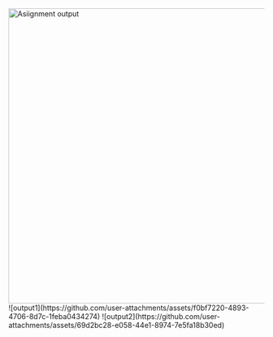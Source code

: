 <img width="580" alt="Asiignment output" src="https://github.com/user-attachments/assets/cd18d519-569a-489e-b1af-e0721ffcedf5">
![output1](https://github.com/user-attachments/assets/f0bf7220-4893-4706-8d7c-1feba0434274)
![output2](https://github.com/user-attachments/assets/69d2bc28-e058-44e1-8974-7e5fa18b30ed)
